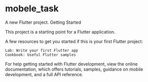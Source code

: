 # mobele_task

A new Flutter project.
Getting Started

This project is a starting point for a Flutter application.

A few resources to get you started if this is your first Flutter project:

    Lab: Write your first Flutter app
    Cookbook: Useful Flutter samples

For help getting started with Flutter development, view the online documentation, which offers tutorials, samples, guidance on mobile development, and a full API reference.
